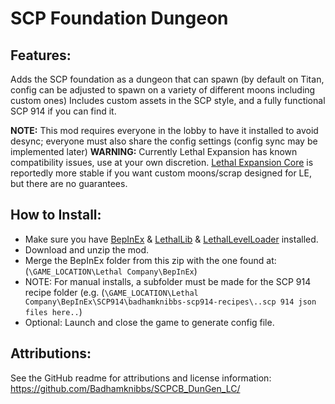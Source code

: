 # SCP Foundation Dungeon

## Features:
Adds the SCP foundation as a dungeon that can spawn (by default on Titan, config can be adjusted to spawn on a variety of different moons including custom ones)
Includes custom assets in the SCP style, and a fully functional SCP 914 if you can find it.

**NOTE:** This mod requires everyone in the lobby to have it installed to avoid desync; everyone must also share the config settings (config sync may be implemented later)
**WARNING:** Currently Lethal Expansion has known compatibility issues, use at your own discretion. [Lethal Expansion Core](https://thunderstore.io/c/lethal-company/p/jockie/LethalExpansionCore/) is reportedly more stable if you want custom moons/scrap designed for LE, but there are no guarantees.

## How to Install:
- Make sure you have [BepInEx](https://thunderstore.io/c/lethal-company/p/BepInEx/BepInExPack/) & [LethalLib](https://thunderstore.io/c/lethal-company/p/Evaisa/LethalLib/) & [LethalLevelLoader](https://thunderstore.io/c/lethal-company/p/IAmBatby/LethalLevelLoader/) installed.
- Download and unzip the mod.
- Merge the BepInEx folder from this zip with the one found at: (`\GAME_LOCATION\Lethal Company\BepInEx`)
- NOTE: For manual installs, a subfolder must be made for the SCP 914 recipe folder (e.g. (`\GAME_LOCATION\Lethal Company\BepInEx\SCP914\badhamknibbs-scp914-recipes\..scp 914 json files here..`)
- Optional: Launch and close the game to generate config file.

## Attributions:
See the GitHub readme for attributions and license information: https://github.com/Badhamknibbs/SCPCB_DunGen_LC/